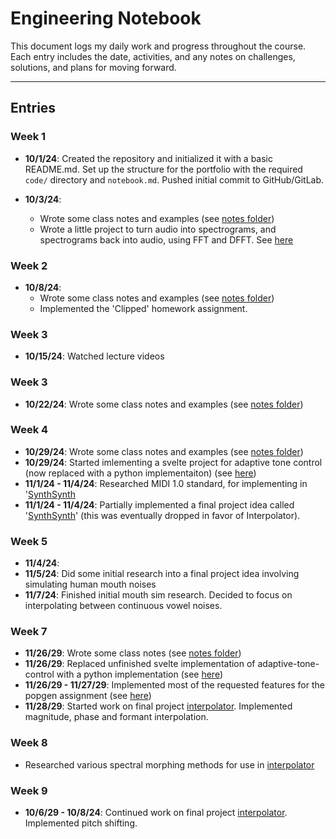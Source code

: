 # Engineering Notebook

This document logs my daily work and progress throughout the course. Each entry includes the date, activities, and any notes on challenges, solutions, and plans for moving forward.

---

## Entries

### Week 1

- **10/1/24**: Created the repository and initialized it with a basic README.md. Set up the structure for the portfolio with the required `code/` directory and `notebook.md`. Pushed initial commit to GitHub/GitLab.

- **10/3/24**:
    - Wrote some class notes and examples (see [notes folder](./notes/))
    - Wrote a little project to turn audio into spectrograms, and spectrograms back into audio, using FFT and DFFT. See [here](./code/fft/)

### Week 2
- **10/8/24**:
    - Wrote some class notes and examples (see [notes folder](./notes/))
    - Implemented the 'Clipped' homework assignment.

### Week 3
- **10/15/24**: Watched lecture videos

### Week 3
- **10/22/24**: Wrote some class notes and examples (see [notes folder](./notes/))

### Week 4
- **10/29/24**: Wrote some class notes and examples (see [notes folder](./notes/))
- **10/29/24**: Started imlementing a svelte project for adaptive tone control (now replaced with a python implementaiton) (see [here](./code/adaptive-tone-control/))
- **11/1/24 - 11/4/24**: Researched MIDI 1.0 standard, for implementing in '[SynthSynth](./code/SynthSynth/)
- **11/1/24 - 11/4/24**: Partially implemented a final project idea called '[SynthSynth](./code/SynthSynth)' (this was eventually dropped in favor of Interpolator).

### Week 5
- **11/4/24**:
- **11/5/24**: Did some initial research into a final project idea involving simulating human mouth noises
- **11/7/24**: Finished initial mouth sim research. Decided to focus on interpolating between continuous vowel noises.

### Week 7
- **11/26/29**: Wrote some class notes (see [notes folder](./notes/))
- **11/26/29**: Replaced unfinished svelte implementation of adaptive-tone-control with a python implementation (see [here](./code/adaptive-tone-control/))
- **11/26/29 - 11/27/29**: Implemented most of the requested features for the popgen assignment (see [here](./code/popgen/))
- **11/28/29**: Started work on final project [interpolator](./code/interpolator/). Implemented magnitude, phase and formant interpolation.

### Week 8
- Researched various spectral morphing methods for use in [interpolator](./code/interpolator/)

### Week 9
- **10/6/29 - 10/8/24**: Continued work on final project [interpolator](./code/interpolator/). Implemented pitch shifting.